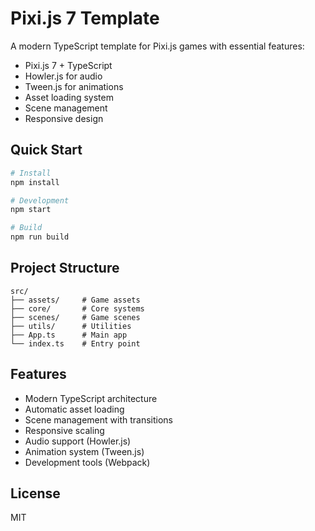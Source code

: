 # Pixi.js 7 Template

A modern TypeScript template for Pixi.js games with essential features:
- Pixi.js 7 + TypeScript
- Howler.js for audio
- Tween.js for animations
- Asset loading system
- Scene management
- Responsive design

## Quick Start

```bash
# Install
npm install

# Development
npm start

# Build
npm run build
```

## Project Structure
```
src/
├── assets/     # Game assets
├── core/       # Core systems
├── scenes/     # Game scenes
├── utils/      # Utilities
├── App.ts      # Main app
└── index.ts    # Entry point
```

## Features
- Modern TypeScript architecture
- Automatic asset loading
- Scene management with transitions
- Responsive scaling
- Audio support (Howler.js)
- Animation system (Tween.js)
- Development tools (Webpack)

## License
MIT 